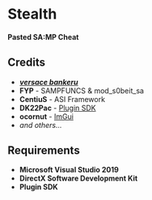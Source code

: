 # Stealth
<h4>Pasted SA:MP Cheat</h4>

## Credits
* ***[versace bankeru](https://www.youtube.com/user/gabriel200212)***
* **FYP** - SAMPFUNCS & mod_s0beit_sa
* **CentiuS** - ASI Framework
* **DK22Pac** - [Plugin SDK](https://github.com/DK22Pac/plugin-sdk)
* **ocornut** - [ImGui](https://github.com/ocornut/imgui)
* *and others...*

## Requirements
* **Microsoft Visual Studio 2019**
* **DirectX Software Development Kit**
* **Plugin SDK**
